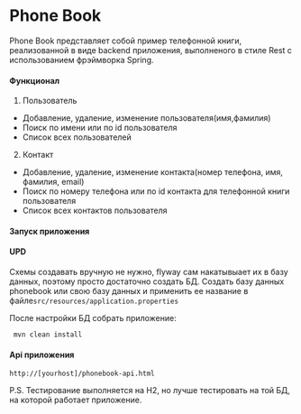 # Phone Book

Phone Book представляет собой пример телефонной книги, реализованной в виде backend приложения, выполненого в стиле Rest с использованием фрэймворка Spring.
#### Функционал ####
 1.	Пользователь
  + Добавление, удаление, изменение пользователя(имя,фамилия)
  + Поиск по имени или по id пользователя
  + Список всех пользователей
 2. Контакт
  + Добавление, удаление, изменение контакта(номер телефона, имя, фамилия, email)
  + Поиск по номеру телефона или по id контакта для телефонной книги пользователя
  + Список всех контактов пользователя
#### Запуск приложения ####
#### UPD #### 
Схемы создавать вручную не нужно, flyway сам накатывыает их в базу данных, поэтому просто достаточно создать БД.
Создать базу данных phonebook или свою базу данных и применить ее название в файле`src/resources/application.properties`
 
 После настройки БД собрать приложение:
 ```
  mvn clean install
 ```
#### Api приложения ####
 ```
http://[yourhost]/phonebook-api.html
 ```
P.S. Тестирование выполняется на H2, но лучше тестировать на той БД, на которой работает приложение.
 
